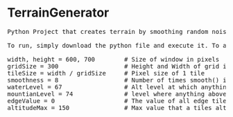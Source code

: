 # TerrainGenerator
<pre>
Python Project that creates terrain by smoothing random noise

To run, simply download the python file and execute it. To alter the way the terrain looks, here is a list of the differenet varialbes that can be changed and what they do:

width, height = 600, 700        # Size of window in pixels
gridSize = 300                  # Height and Width of grid in tiles                         *INCREASE FOR MORE AND SMALLER TILES*
tileSize = width / gridSize     # Pixel size of 1 tile
smoothness = 8                  # Number of times smooth() is run                           *INCREASE FOR SMOOTHER LOOKING MAP*
waterLevel = 67                 # Alt level at which anything below is considered water     *INCREASE FOR LESS WATER*
mountianLevel = 74              # level where anything above is a mountain                  *INCREASE FOR MORE LAND, LESS MOUNTAIN*
edgeValue = 0                   # The value of all edge tiles                               *INCREASE FOR LESS WATER*
altitudeMax = 150               # Max value that a tiles altitude can be                    *INCREASE FOR MORE LAND*
</pre>
